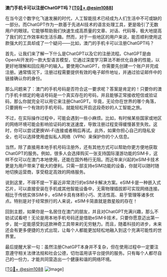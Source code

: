 **澳门手机卡可以注册ChatGPT吗？[[TG💪+ @esim1088](https://t.me/s/esim1088)]**

在当今这个数字化飞速发展的时代，人工智能技术已经成为人们生活中不可或缺的一部分。而ChatGPT作为一款基于先进AI技术的语言处理工具，更是吸引了无数用户的眼球。它能够帮助我们快速生成高质量的文章、对话、代码等，极大地提高了我们的工作效率和生活乐趣。然而，对于一些地区的用户来说，能否顺利使用这款强大的工具却成了一个疑问——比如，澳门的手机卡可以注册ChatGPT吗？

首先，让我们来了解一下什么是ChatGPT以及它的注册流程。ChatGPT是由OpenAI开发的一款大型语言模型，它通过深度学习算法不断优化自身的性能，以更好地理解和回应用户的输入。要使用ChatGPT，你需要先创建一个账户并完成注册。通常情况下，注册过程需要提供有效的电子邮件地址，并通过验证邮件中的链接确认你的身份。

那么问题来了：澳门的手机号码是否符合这一要求呢？答案是肯定的！只要你的澳门手机卡绑定的电话号码是一个真实存在的号码，并且能够正常接收短信或验证码，那么你就完全可以用它来注册ChatGPT。毕竟，无论你在世界的哪个角落，只要拥有一个有效的手机号码，就能轻松开启这段奇妙的人工智能之旅。

不过，在实际操作过程中，可能会遇到一些小麻烦。比如，有时候某些国家或地区的网络环境可能会影响验证码的发送速度，导致注册过程变得缓慢甚至失败。这时，你可以尝试更换Wi-Fi连接或者稍后再试。此外，如果你担心自己的隐私安全，也可以选择使用虚拟私人网络（VPN）来保护你的个人信息。

当然，除了直接用本地手机号码注册外，还有其他方式可以帮助你更方便地获取ChatGPT的服务。例如，很多人会选择购买一张支持国际漫游功能的SIM卡，这样不仅可以在澳门本地使用，还能在国外畅行无阻。而近年来兴起的eSIM卡技术更是为用户带来了极大的便利。只需一部支持eSIM功能的设备，你就可以随时随地切换运营商，享受稳定高效的网络服务。

说到这里，不得不提一下最近非常流行的eSIM卡解决方案。eSIM卡是一种嵌入式芯片，可以直接安装在手机或其他智能设备中，无需物理插拔即可实现网络连接。相比于传统实体SIM卡，eSIM卡具有体积小巧、灵活性高、易于管理等诸多优点。特别是对于经常旅行的人来说，eSIM卡简直就是救星般的存在！

回到主题，如果你是一名居住在澳门的朋友，并且对ChatGPT充满兴趣，那么不妨试试看吧！无论是用本地手机号码还是借助eSIM卡技术，只要你愿意迈出第一步，就一定能感受到这款神奇工具带来的无穷魅力。而且，随着科技的进步，未来还会有更多便捷的方式出现，让每个人都能更加轻松地融入到这个充满可能性的世界里。

最后提醒大家一句：虽然注册ChatGPT本身并不复杂，但在使用过程中一定要注意遵守相关法律法规和社会公德，切勿滥用该平台提供的服务。只有每个人都尽自己的一份力，才能共同营造出一个健康和谐的网络环境。

[[TG💪+ @esim1088](https://t.me/s/esim1088) ![Image](https://i.postimg.cc/4NQfJmqS/Snipaste-2025-05-13-00-14-12.png)]